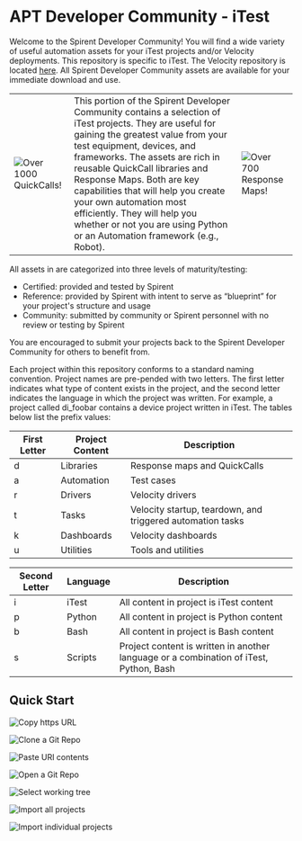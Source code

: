 # APT Developer Community - iTest

Welcome to the Spirent Developer Community!
You will find a wide variety of useful automation assets for your iTest projects and/or Velocity deployments.  This repository is specific to iTest.  The Velocity repository is located [here](https://github.com/Spirent/Velocity-assets).  All Spirent Developer Community assets are available for your immediate download and use. 

 <table>
  <tr>
     <td><img src="images/Speedometer-QuickCalls.png" alt="Over 1000 QuickCalls!"></td> 
     <td>This portion of the Spirent Developer Community contains a selection of iTest projects. They are useful for gaining the greatest value from your test equipment, devices, and frameworks. The assets are rich in reusable QuickCall libraries and Response Maps.  Both are key capabilities that will help you create your own automation most efficiently.  They will help you whether or not you are using Python or an Automation framework (e.g., Robot).</td>
     <td><img src="images/Speedometer-ResponseMaps.png" alt="Over 700 Response Maps!"></td>
  </tr>
</table>

All assets in are categorized into three levels of maturity/testing:
- Certified:  provided and tested by Spirent
- Reference:  provided by Spirent with intent to serve as “blueprint” for your project's structure and usage
- Community:  submitted by community or Spirent personnel with no review or testing by Spirent       

You are encouraged to submit your projects back to the Spirent Developer Community for others to benefit from.

Each project within this repository conforms to a standard naming convention. Project names are pre-pended with two letters. The first letter indicates what type of content exists in the project, and the second letter indicates the language in which the project was written. For example, a project called di_foobar contains a device project written in iTest. The tables below list the prefix values:

|First Letter|Project Content|Description|
| -------- |-------------| -------------| 
|d|Libraries|Response maps and QuickCalls|
|a|Automation|Test cases|
|r|Drivers|Velocity drivers|
|t|Tasks|Velocity startup, teardown, and triggered automation tasks|
|k|Dashboards|Velocity dashboards|
|u|Utilities|Tools and utilities|

|Second Letter|Language|Description|
| -------- |-------------| -------------|
|i|iTest|All content in project is iTest content|
|p|Python|All content in project is Python content|
|b|Bash|All content in project is Bash content|
|s|Scripts|Project content is written in another language or a combination of iTest, Python, Bash|

## Quick Start
 
![Copy https URL](images/copy.url.to.clipboard.png)

![Clone a Git Repo](images/clone.the.repository.png)

![Paste URI contents](images/paste.uri.contents.png)

![Open a Git Repo](images/open.git.repositories.png)

![Select working tree](images/select.entire.working.tree.png)

![Import all projects](images/import.all.projects.png)

![Import individual projects](images/or.just.certain.projects.png)
